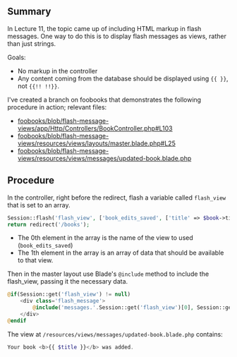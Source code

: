 ## Summary
In Lecture 11, the topic came up of including HTML markup in flash messages. One way to do this is to display flash messages as views, rather than just strings.

Goals:
+ No markup in the controller
+ Any content coming from the database should be displayed using `{{ }}`, not `{{!! !!}}`.

I've created a branch on foobooks that demonstrates the following procedure in action; relevant files:

+ [foobooks/blob/flash-message-views/app/Http/Controllers/BookController.php#L103](https://github.com/susanBuck/foobooks/blob/flash-message-views/app/Http/Controllers/BookController.php#L103)
+ [foobooks/blob/flash-message-views/resources/views/layouts/master.blade.php#L25](https://github.com/susanBuck/foobooks/blob/flash-message-views/resources/views/layouts/master.blade.php#L25)
+ [foobooks/blob/flash-message-views/resources/views/messages/updated-book.blade.php](https://github.com/susanBuck/foobooks/blob/flash-message-views/resources/views/messages/updated-book.blade.php)


## Procedure
In the controller, right before the redirect, flash a variable called `flash_view` that is set to an array.

```php
Session::flash('flash_view', ['book_edits_saved', ['title' => $book->title]]);
return redirect('/books');
```

+ The 0th element in the array is the name of the view to used (`book_edits_saved`)
+ The 1th element in the array is an array of data that should be available to that view.

Then in the master layout use Blade's `@include` method to include the flash_view, passing it the necessary data.
```php
@if(Session::get('flash_view') != null)
    <div class='flash_message'>
        @include('messages.'.Session::get('flash_view')[0], Session::get('flash_view')[1])
    </div>
@endif
```

The view at `/resources/views/messages/updated-book.blade.php` contains:

```php
Your book <b>{{ $title }}</b> was added.
```
